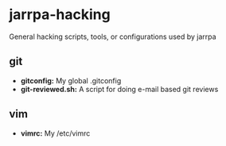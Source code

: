 # jarrpa-hacking
General hacking scripts, tools, or configurations used by jarrpa

## git
* **gitconfig:** My global .gitconfig
* **git-reviewed.sh:** A script for doing e-mail based git reviews

## vim
* **vimrc:** My /etc/vimrc
